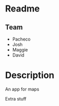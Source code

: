 # Readme
## Team
* Pacheco
* Josh
* Maggie
* David



# Description
An app for maps



Extra stuff




<!-- End of File -->

